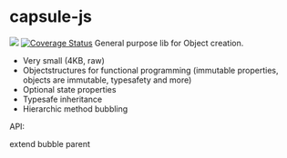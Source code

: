 # capsule-js
![](https://travis-ci.org/eimfach/capsule-js.svg?branch=master)
[![Coverage Status](https://coveralls.io/repos/eimfach/capsule-js/badge.svg?branch=master)](https://coveralls.io/r/eimfach/capsule-js?branch=master)
General purpose lib for Object creation.

- Very small (4KB, raw)
- Objectstructures for functional programming (immutable properties, objects are immutable, typesafety and more)
- Optional state properties
- Typesafe inheritance
- Hierarchic method bubbling

API:

extend
bubble
parent

